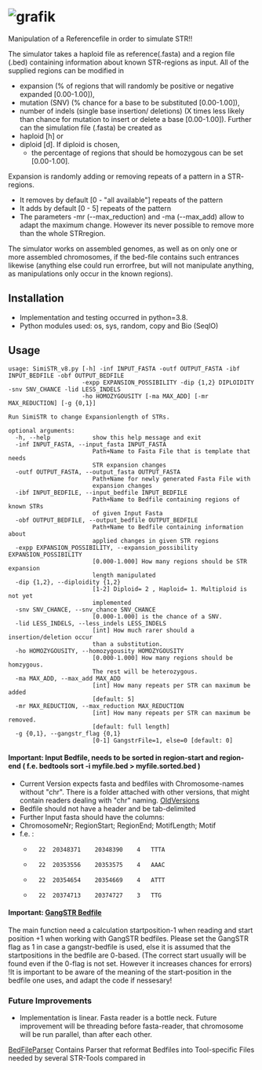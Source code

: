 
# ![grafik](https://user-images.githubusercontent.com/62024017/137172832-8453c9de-573a-4ff1-8ad2-8cf056a8cf01.png)

Manipulation of a Referencefile in order to simulate STR!!

The simulator takes a haploid file as reference(.fasta) and a region file (.bed) containing information about known STR-regions as input.
All of the supplied regions can be modified in 
  - expansion (% of regions that will randomly be positive or negative expanded [0.00-1.00]), 
  - mutation (SNV) (% chance for a base to be substituted [0.00-1.00]), 
  - number of indels (single base insertion/ deletions) (X times less likely than chance for mutation to insert or delete a base [0.00-1.00]). 
Further can the simulation file (.fasta) be created as 
  - haploid [h] or 
  - diploid  [d]. If diploid is chosen, 
    - the percentage of regions that should be homozygous can be set [0.00-1.00].

Expansion is randomly adding or removing repeats of a pattern in a STR- regions. 
- It removes  by default [0 - "all available"]  repeats of the pattern 
- It adds     by default [0 - 5]                repeats of the pattern
- The parameters -mr (--max_reduction) and -ma (--max_add) allow to adapt the maximum change. However its never possible to remove more than the whole STRregion. 

The simulator works on assembled genomes, as well as on only one or more assembled chromosomes, if the bed-file contains such entrances likewise (anything else could run errorfree, but will not manipulate anything, as manipulations only occur in the known regions). 


## Installation
- Implementation and testing occurred in python=3.8.
- Python modules used: os, sys, random, copy and Bio (SeqIO)

## Usage
```
usage: SimiSTR_v8.py [-h] -inf INPUT_FASTA -outf OUTPUT_FASTA -ibf INPUT_BEDFILE -obf OUTPUT_BEDFILE  
                     -expp EXPANSION_POSSIBILITY -dip {1,2} DIPLOIDITY -snv SNV_CHANCE -lid LESS_INDELS 
                     -ho HOMOZYGOUSITY [-ma MAX_ADD] [-mr MAX_REDUCTION] [-g {0,1}]

Run SimiSTR to change Expansionlength of STRs.

optional arguments:
  -h, --help            show this help message and exit
  -inf INPUT_FASTA, --input_fasta INPUT_FASTA
                        Path+Name to Fasta File that is template that needs
                        STR expansion changes
  -outf OUTPUT_FASTA, --output_fasta OUTPUT_FASTA
                        Path+Name for newly generated Fasta File with
                        expansion changes
  -ibf INPUT_BEDFILE, --input_bedfile INPUT_BEDFILE
                        Path+Name to Bedfile containing regions of known STRs
                        of given Input Fasta
  -obf OUTPUT_BEDFILE, --output_bedfile OUTPUT_BEDFILE
                        Path+Name to Bedfile containing information about
                        applied changes in given STR regions
  -expp EXPANSION_POSSIBILITY, --expansion_possibility EXPANSION_POSSIBILITY
                        [0.000-1.000] How many regions should be STR expansion
                        length manipulated
  -dip {1,2}, --diploidity {1,2}
                        [1-2] Diploid= 2 , Haploid= 1. Multiploid is not yet
                        implemented
  -snv SNV_CHANCE, --snv_chance SNV_CHANCE
                        [0.000-1.000] is the chance of a SNV.
  -lid LESS_INDELS, --less_indels LESS_INDELS
                        [int] How much rarer should a insertion/deletion occur
                        than a substitution.
  -ho HOMOZYGOUSITY, --homozygousity HOMOZYGOUSITY
                        [0.000-1.000] How many regions should be homzygous.
                        The rest will be heterozygous.
  -ma MAX_ADD, --max_add MAX_ADD
                        [int] How many repeats per STR can maximum be added
                        [default: 5]
  -mr MAX_REDUCTION, --max_reduction MAX_REDUCTION
                        [int] How many repeats per STR can maximum be removed.
                        [default: full length]
  -g {0,1}, --gangstr_flag {0,1}
                        [0-1] GangstrFile=1, else=0 [default: 0]
```                        
                        

#### Important: Input Bedfile, needs to be sorted in region-start and region-end ( f.e. bedtools sort -i myfile.bed > myfile.sorted.bed )
- Current Version expects fasta and bedfiles with Chromosome-names without "chr". 
There is a folder attached with other versions, that might contain readers dealing with "chr" naming. [OldVersions](https://github.com/DamarisLa/STRsimulator/tree/main/OldVersions) 
- Bedfile should not have a header and  be tab-delimited
- Further Input fasta should have the columns:
- ChromosomeNr; RegionStart; RegionEnd; MotifLength; Motif
- f.e. :
    -       22	20348371	20348390	4	TTTA
    -       22	20353556	20353575	4	AAAC
    -       22	20354654	20354669	4	ATTT
    -       22	20374713	20374727	3	TTG
    
#### Important: [GangSTR Bedfile](https://github.com/gymreklab/GangSTR#tr-regions---regions) 
The main function need a calculation startposition-1 when reading and start position +1 when working with GangSTR bedfiles. 
Please set the GangSTR flag as 1 in case a gangstr-bedfile is used, else it is assumed that the startpositions in the bedfile are 0-based.
(The correct start usually will be found even if the 0-flag is not set. However it increases chances for errors)
!It is important to be aware of the meaning of the start-position in the bedfile one uses, and adapt the code if nessesary!

### Future Improvements
- Implementation is linear. Fasta reader is a bottle neck. Future improvement will be threading before fasta-reader, that chromosome will be run parallel, than after each other. 




[BedFileParser](https://github.com/DamarisLa/STRsimulator/tree/main/BedFileParser) 
Contains Parser that reformat Bedfiles into Tool-specific Files needed by several STR-Tools compared in 










 
 



